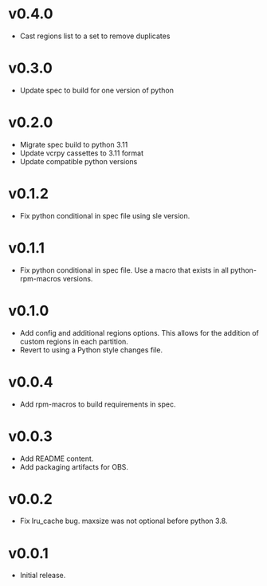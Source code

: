 v0.4.0
======

- Cast regions list to a set to remove duplicates

v0.3.0
======

- Update spec to build for one version of python

v0.2.0
======

- Migrate spec build to python 3.11
- Update vcrpy cassettes to 3.11 format
- Update compatible python versions

v0.1.2
======

- Fix python conditional in spec file using sle version.

v0.1.1
======

- Fix python conditional in spec file. Use a macro that exists in all
  python-rpm-macros versions.

v0.1.0
======

- Add config and additional regions options. This allows for the addition
  of custom regions in each partition.
- Revert to using a Python style changes file.

v0.0.4
======
  
- Add rpm-macros to build requirements in spec.

v0.0.3
======

- Add README content.
- Add packaging artifacts for OBS.

v0.0.2
======

- Fix lru_cache bug. maxsize was not optional before python 3.8.

v0.0.1
======

- Initial release.

